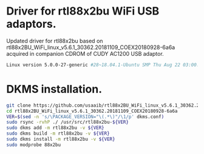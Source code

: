 
# Driver for rtl88x2bu WiFi USB adaptors.

Updated driver for rtl88x2bu based on rtl88x2BU_WiFi_linux_v5.6.1_30362.20181109_COEX20180928-6a6a acquired in companion CDROM of CUDY AC1200 USB adaptor.

```bash
Linux version 5.0.0-27-generic #28~18.04.1-Ubuntu SMP Thu Aug 22 03:00:32 UTC 2019 x86_64 x86_64 x86_64 GNU/Linux
```

# DKMS installation.

```bash
git clone https://github.com/usaaib/rtl88x2BU_WiFi_linux_v5.6.1_30362.20181109_COEX20180928-6a6a.git
cd rtl88x2BU_WiFi_linux_v5.6.1_30362.20181109_COEX20180928-6a6a
VER=$(sed -n 's/\PACKAGE_VERSION="\(.*\)"/\1/p' dkms.conf)
sudo rsync -rvhP ./ /usr/src/rtl88x2bu-${VER}
sudo dkms add -m rtl88x2bu -v ${VER}
sudo dkms build -m rtl88x2bu -v ${VER}
sudo dkms install -m rtl88x2bu -v ${VER}
sudo modprobe 88x2bu
```
